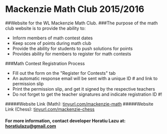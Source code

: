 # Mackenzie Math Club 2015/2016
##Website for the WL Mackenzie Math Club.
###The purpose of the math club website is to provide the ability to:
* Inform members of math contest dates
* Keep score of points during math club
* Provide the ability for students to push solutions for points
* Provides ability for members to register for math contests

###Math Contest Registration Process
* Fill out the form on the "Register for Contests" tab
* An automatic response email will be sent with a unique ID # and link to permission slip
* Print the permission slip, and get it signed by the respective teachers
* Do not forget to get the teacher signatures and indicate registration ID #!

#####Website Link (Math): [tinyurl.com/mackenzie-math](tinyurl.com/math-mackenzie)
#####Website Link (Chess): [tinyurl.com/mackenzie-chess](tinyurl.com/mackenzie-chess)

#### For more information, contact developer Horatiu Lazu at: horatiulazu@gmail.com

